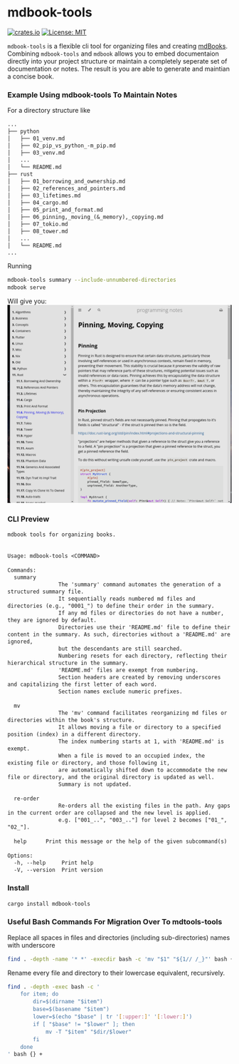 
# mdbook-tools

[![crates.io](https://img.shields.io/crates/v/mdbook-tools.svg)](https://crates.io/crates/mdbook-tools)
[![License: MIT](https://img.shields.io/badge/license-MIT-purple.svg)](https://opensource.org/licenses/MIT)

`mdbook-tools` is a flexible cli tool for organizing files and creating [mdBooks](https://github.com/rust-lang/mdBook). Combining `mdbook-tools` and `mdbook` allows you to embed documentaion directly into your project structure or maintain a completely seperate set of documentation or notes. The result is you are able to generate and maintian a concise book.

### Example Using mdbook-tools To Maintain Notes
For a directory structure like
```
...
├── python
│   ├── 01_venv.md
│   ├── 02_pip_vs_python_-m_pip.md
│   ├── 03_venv.md
│   ...
│   └── README.md
├── rust
│   ├── 01_borrowing_and_ownership.md
│   ├── 02_references_and_pointers.md
│   ├── 03_lifetimes.md
│   ├── 04_cargo.md
│   ├── 05_print_and_format.md
│   ├── 06_pinning,_moving_(&_memory),_copying.md
│   ├── 07_tokio.md
│   ├── 08_tower.md
│   ...
│   └── README.md
...
```
Running
```bash
mdbook-tools summary --include-unnumbered-directories
mdbook serve
```
Will give you:
![Book Example](assets/outcome_example.png)

### CLI Preview
```
mdbook tools for organizing books.


Usage: mdbook-tools <COMMAND>

Commands:
  summary   
                The 'summary' command automates the generation of a structured summary file.
                It sequentially reads numbered md files and directories (e.g., "0001_") to define their order in the summary. 
                If any md files or directories do not have a number, they are ignored by default. 
                Directories use their 'README.md' file to define their content in the summary. As such, directories without a 'README.md' are ignored,
                but the descendants are still searched.
                Numbering resets for each directory, reflecting their hierarchical structure in the summary.
                'README.md' files are exempt from numbering.
                Section headers are created by removing underscores and capitalizing the first letter of each word.
                Section names exclude numeric prefixes.
                
  mv        
                The 'mv' command facilitates reorganizing md files or directories within the book's structure. 
                It allows moving a file or directory to a specified position (index) in a different directory. 
                The index numbering starts at 1, with 'README.md' is exempt.
                When a file is moved to an occupied index, the existing file or directory, and those following it,
                are automatically shifted down to accommodate the new file or directory, and the original directory is updated as well.
                Summary is not updated.
                
  re-order  
                Re-orders all the existing files in the path. Any gaps in the current order are collapsed and the new level is applied.
                e.g. ["001_..", "003_.."] for level 2 becomes ["01_", "02_"].
                
  help      Print this message or the help of the given subcommand(s)

Options:
  -h, --help     Print help
  -V, --version  Print version
```

### Install
```bash
cargo install mdbook-tools
```

### Useful Bash Commands For Migration Over To mdtools-tools
Replace all spaces in files and directories (including sub-directories) names with underscore
```bash
find . -depth -name '* *' -execdir bash -c 'mv "$1" "${1// /_}"' bash {} \;
```
Rename every file and directory to their lowercase equivalent, recursively.
```bash
find . -depth -exec bash -c '
    for item; do
        dir=$(dirname "$item")
        base=$(basename "$item")
        lower=$(echo "$base" | tr '[:upper:]' '[:lower:]')
        if [ "$base" != "$lower" ]; then
            mv -T "$item" "$dir/$lower"
        fi
    done
' bash {} +
```